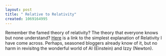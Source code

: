 ```yaml
--- 
layout: post
title: " Relative to Relativity"
created: 1069164995
---
```

Remember the famed theory of relativity? The theory that everyone knows but none understand? <a href="http://www.muppetlabs.com/~breadbox/txt/al.html">Here</a> is a link to the simplest explanation of Relativity I have come across. Perhaps, seasoned bloggers already know of it, but no harm in revisitng the wonderful world of Al (Einstein) and Izzy (Newton).
